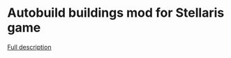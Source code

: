 # Autobuild buildings mod for Stellaris game

[Full description](http://steamcommunity.com/sharedfiles/filedetails/?id=691008512)
